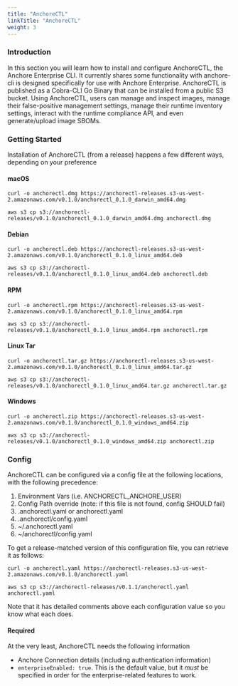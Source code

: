 ```yaml
---
title: "AnchoreCTL"
linkTitle: "AnchoreCTL"
weight: 3
---
```


### Introduction

In this section you will learn how to install and configure AnchoreCTL, the Anchore Enterprise CLI.
It currently shares some functionality with anchore-cli is designed specifically for use with Anchore Enterprise. 
AnchoreCTL is published as a Cobra-CLI Go Binary that can be installed from a public S3 bucket. 
Using AnchoreCTL, users can manage and inspect images, manage their false-positive management settings, manage their runtime inventory settings, interact with the runtime compliance API, and even generate/upload image SBOMs.

### Getting Started
Installation of AnchoreCTL (from a release) happens a few different ways, depending on your preference

#### macOS
```shell script
curl -o anchorectl.dmg https://anchorectl-releases.s3-us-west-2.amazonaws.com/v0.1.0/anchorectl_0.1.0_darwin_amd64.dmg
```
```shell script
aws s3 cp s3://anchorectl-releases/v0.1.0/anchorectl_0.1.0_darwin_amd64.dmg anchorectl.dmg
```

#### Debian

```shell script
curl -o anchorectl.deb https://anchorectl-releases.s3-us-west-2.amazonaws.com/v0.1.0/anchorectl_0.1.0_linux_amd64.deb
```
```shell script
aws s3 cp s3://anchorectl-releases/v0.1.0/anchorectl_0.1.0_linux_amd64.deb anchorectl.deb
```

#### RPM

```shell script
curl -o anchorectl.rpm https://anchorectl-releases.s3-us-west-2.amazonaws.com/v0.1.0/anchorectl_0.1.0_linux_amd64.rpm
```
```shell script
aws s3 cp s3://anchorectl-releases/v0.1.0/anchorectl_0.1.0_linux_amd64.rpm anchorectl.rpm
```

#### Linux Tar

```shell script
curl -o anchorectl.tar.gz https://anchorectl-releases.s3-us-west-2.amazonaws.com/v0.1.0/anchorectl_0.1.0_linux_amd64.tar.gz
```
```shell script
aws s3 cp s3://anchorectl-releases/v0.1.0/anchorectl_0.1.0_linux_amd64.tar.gz anchorectl.tar.gz
```

#### Windows

```shell script
curl -o anchorectl.zip https://anchorectl-releases.s3-us-west-2.amazonaws.com/v0.1.0/anchorectl_0.1.0_windows_amd64.zip
```
```shell script
aws s3 cp s3://anchorectl-releases/v0.1.0/anchorectl_0.1.0_windows_amd64.zip anchorectl.zip
```


### Config
AnchoreCTL can be configured via a config file at the following locations, with the following precedence:
1. Environment Vars (i.e. ANCHORECTL_ANCHORE_USER)
2. Config Path override (note: if this file is not found, config SHOULD fail)
3. .anchorectl.yaml or anchorectl.yaml
4. .anchorectl/config.yaml
5. ~/.anchorectl.yaml
6. ~/anchorectl/config.yaml

To get a release-matched version of this configuration file, you can retrieve it as follows:
```shell script
curl -o anchorectl.yaml https://anchorectl-releases.s3-us-west-2.amazonaws.com/v0.1.0/anchorectl.yaml
```
```shell script
aws s3 cp s3://anchorectl-releases/v0.1.1/anchorectl.yaml anchorectl.yaml
```
Note that it has detailed comments above each configuration value so you know what each does.

#### Required
At the very least, AnchoreCTL needs the following information
* Anchore Connection details (including authentication information)
* `enterpriseEnabled: true`. This is the default value, but it _must_ be specified in order for the enterprise-related features to work. 
